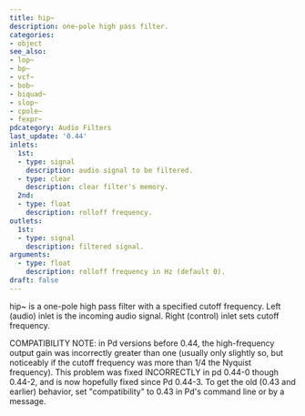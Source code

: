 ```yaml
---
title: hip~
description: one-pole high pass filter.
categories:
- object
see_also:
- lop~
- bp~
- vcf~
- bob~
- biquad~
- slop~
- cpole~
- fexpr~
pdcategory: Audio Filters
last_update: '0.44'
inlets:
  1st:
  - type: signal
    description: audio signal to be filtered.
  - type: clear
    description: clear filter's memory.
  2nd:
  - type: float
    description: rolloff frequency.
outlets:
  1st:
  - type: signal
    description: filtered signal.
arguments:
  - type: float
    description: rolloff frequency in Hz (default 0).
draft: false
---
```

hip~ is a one-pole high pass filter with a specified cutoff frequency. Left (audio) inlet is the incoming audio signal. Right (control) inlet sets cutoff frequency.

COMPATIBILITY NOTE: in Pd versions before 0.44, the high-frequency output gain was incorrectly greater than one (usually only slightly so, but noticeably if the cutoff frequency was more than 1/4 the Nyquist frequency). This problem was fixed INCORRECTLY in pd 0.44-0 though 0.44-2, and is now hopefully fixed since Pd 0.44-3. To get the old (0.43 and earlier) behavior, set "compatibility" to 0.43 in Pd's command line or by a message.